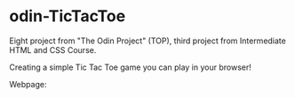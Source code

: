 # odin-TicTacToe

Eight project from "The Odin Project" (TOP), third project from Intermediate HTML and CSS Course.

Creating a simple Tic Tac Toe game you can play in your browser!

Webpage: 
